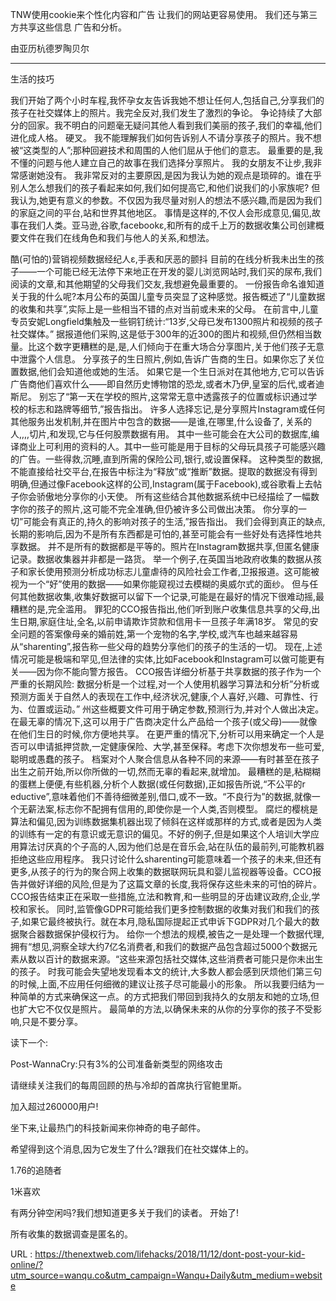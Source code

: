  
 TNW使用cookie来个性化内容和广告 
 让我们的网站更容易使用。 
 我们还与第三方共享这些信息 
 广告和分析。 
  
  
 由亚历杭德罗陶贝尔 
 - - - - - - 
 生活的技巧 
  
 我们开始了两个小时车程,我怀孕女友告诉我她不想让任何人,包括自己,分享我们的孩子在社交媒体上的照片。我完全反对,我们发生了激烈的争论。 
 争论持续了大部分的回家。我不明白的问题毫无疑问其他人看到我们美丽的孩子,我们的幸福,他们进化成人格。 
 硬叉。 
 我不能理解我们如何告诉别人不请分享孩子的照片。我不想被“这类型的人”;那种回避技术和周围的人他们屈从于他们的意志。 
 最重要的是,我不懂的问题与他人建立自己的故事在我们选择分享照片。 
 我的女朋友不让步,我非常感谢她没有。 
 我非常反对的主要原因,是因为我认为她的观点是琐碎的。谁在乎别人怎么想我们的孩子看起来如何,我们如何提高它,和他们说我们的小家族呢? 
 但我认为,她更有意义的参数。不仅因为我尽量对别人的想法不感兴趣,而是因为我们的家庭之间的平台,站和世界其他地区。 
 事情是这样的,不仅人会形成意见,偏见,故事在我们人类。亚马逊,谷歌,facebookε,和所有的成千上万的数据收集公司创建概要文件在我们在线角色和我们与他人的关系,和想法。 
  
 酷(可怕的)营销视频数据经纪人ε,手表和厌恶的颤抖 
 目前的在线分析我未出生的孩子——一个可能已经无法停下来地正在开发的婴儿浏览网站时,我们买的尿布,我们阅读的文章,和其他期望的父母我们交友,我想避免最重要的。 
 一份报告命名谁知道关于我的什么呢?本月公布的英国儿童专员突显了这种感觉。报告概述了“儿童数据的收集和共享”,实际上是一些相当不错的点对当前或未来的父母。 
 在前言中,儿童专员安妮Longfield集触及一些铜钉统计:“13岁,父母已发布1300照片和视频的孩子社交媒体。” 
 据报道他们采购,这是低于300年的近300的图片和视频,但仍然相当数量。比这个数字更糟糕的是,是,人们倾向于在重大场合分享图片,关于他们孩子无意中泄露个人信息。 
 分享孩子的生日照片,例如,告诉广告商的生日。如果你忘了关位置数据,他们会知道他或她的生活。 
 如果它是一个生日派对在其他地方,它可以告诉广告商他们喜欢什么——即自然历史博物馆的恐龙,或者木乃伊,皇室的后代,或者迪斯尼。 
 别忘了“第一天在学校的照片,这常常无意中透露孩子的位置或标识通过学校的标志和路牌等细节,”报告指出。 
 许多人选择忘记,是分享照片Instagram或任何其他服务出发机制,并在图片中包含的数据——是谁,在哪里,什么设备了, 
 关系的人,,,,切片,和发现,它与任何股票数据有用。 
 其中一些可能会在大公司的数据库,编译商业上可利用的资料的人。其中一些可能是用于目标的父母玩具孩子可能感兴趣的广告。一些得救,沉睡,直到所需的保险公司,银行,或设置保释。 
 这种类型的数据,不能直接给社交平台,在报告中标注为“释放”或“推断”数据。提取的数据没有得到明确,但通过像Facebook这样的公司,Instagram(属于Facebook),或谷歌看上去帖子你会骄傲地分享你的小天使。 
 所有这些结合其他数据系统中已经描绘了一幅数字你的孩子的照片,这可能不完全准确,但仍被许多公司做出决策。 
 你分享的一切”可能会有真正的,持久的影响对孩子的生活,”报告指出。 
 我们会得到真正的缺点,长期的影响后,因为不是所有东西都是可怕的,甚至可能会有一些好处有选择性地共享数据。 
 并不是所有的数据都是平等的。照片在Instagram数据共享,但匿名健康记录。数据收集器并非都是一路货。 
 举一个例子,在英国当地政府收集的数据从孩子和家长使用预测分析成功标志儿童虐待的风险社会工作者,卫报报道。这可能被视为一个“好”使用的数据——如果你能窥视过去模糊的奥威尔式的面纱。 
 但与任何其他数据收集,收集好数据可以留下一个记录,可能是在最好的情况下很难动摇,最糟糕的是,完全滥用。 
 罪犯的CCO报告指出,他们听到账户收集信息共享的父母,出生日期,家庭住址,全名,以前申请欺诈贷款和信用卡一旦孩子年满18岁。 
 常见的安全问题的答案像母亲的婚前姓,第一个宠物的名字,学校,或汽车也越来越容易从“sharenting”,报告称一些父母的趋势分享他们的孩子的生活的一切。 
 现在,上述情况可能是极端和罕见,但法律的实体,比如Facebook和Instagram可以做可能更有关——因为你不能向警方报告。 
 CCO报告详细分析基于共享数据的孩子作为一个严重的长期风险: 
 数据分析是一个过程,对一个人使用机器学习算法和分析”分析或预测方面关于自然人的表现在工作中,经济状况,健康,个人喜好,兴趣、可靠性、行为、位置或运动。” 
 州这些概要文件可用于确定参数,预测行为,并对个人做出决定。在最无辜的情况下,这可以用于广告商决定什么产品给一个孩子(或父母)——就像在他们生日的时候,你方便地共享。 
 在更严重的情况下,分析可以用来确定一个人是否可以申请抵押贷款,一定健康保险、大学,甚至保释。考虑下次你想发布一些可爱,聪明或愚蠢的孩子。 
 档案对个人聚合信息从各种不同的来源——有时甚至在孩子出生之前开始,所以你所做的一切,然而无辜的看起来,就增加。 
 最糟糕的是,粘糊糊的蛋糕上便便,有些机器,分析个人数据(或任何数据),正如报告所说,“不公平的r 
 eductive”,意味着他们不善待细微差别,借口,或不一致。“不良行为”的数据,就像一个无薪法案,标志你不配拥有信用的,即使你是一个人类,否则模型。 
 腐烂的樱桃是算法和偏见,因为训练数据集机器出现了倾斜在这样或那样的方式,或者是因为人类的训练有一定的有意识或无意识的偏见。不好的例子,但是如果这个人培训大学应用算法讨厌真的个子高的人,因为他们总是在音乐会,站在队伍的最前列,可能教机器拒绝这些应用程序。 
 我只讨论什么sharenting可能意味着一个孩子的未来,但还有更多,从孩子的行为的聚合网上收集的数据联网玩具和婴儿监视器等设备。CCO报告并做好详细的风险,但是为了这篇文章的长度,我将保存这些未来的可怕的碎片。 
 CCO报告结束正在采取一些措施,立法和教育,和一些明显的牙齿建议政府,企业,学校和家长。 
 同时,监管像GDPR可能给我们更多控制数据的收集对我们和我们的孩子,如果它最终被执行。就在本月,隐私国际提起正式申诉下GDPR对几个最大的数据聚合器数据保护侵权行为。 
 给你一个想法的规模,被告之一是处理一个数据代理,拥有“想见,洞察全球大约7亿名消费者,和我们的数据产品包含超过5000个数据元素从数以百计的数据来源。“这些来源包括社交媒体,这些消费者可能只是你未出生的孩子。 
 时我可能会失望地发现看本文的统计,大多数人都会感到厌烦他们第三句的时候,上面,不应用任何细微的建议让孩子尽可能最小的形象。 
 所以我要归结为一种简单的方式来确保这一点。的方式把我们带回到我持久的女朋友和她的立场,但也扩大它不仅仅是照片。 
 最简单的方法,以确保未来的从你的分享你的孩子不受影响,只是不要分享。 
  
 读下一个: 
  
 Post-WannaCry:只有3%的公司准备新类型的网络攻击 
  
 请继续关注我们的每周回顾的热与冷却的首席执行官鲍里斯。 
  
 加入超过260000用户! 
  
  
 坐下来,让最热门的科技新闻来你神奇的电子邮件。 
  
  
 希望得到这个消息,因为它发生了什么?跟我们在社交媒体上的。 
  
  
 1.76的追随者 
  
  
 1米喜欢 
  
  
 有两分钟空闲吗?我们想知道更多关于我们的读者。 
 开始了! 
  
  
 所有收集的数据调查是匿名的。 
  
  
   
  URL : https://thenextweb.com/lifehacks/2018/11/12/dont-post-your-kid-online/?utm_source=wanqu.co&utm_campaign=Wanqu+Daily&utm_medium=website